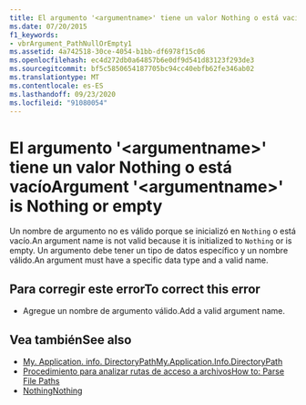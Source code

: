 ```yaml
---
title: El argumento '<argumentname>' tiene un valor Nothing o está vacío
ms.date: 07/20/2015
f1_keywords:
- vbrArgument_PathNullOrEmpty1
ms.assetid: 4a742518-30ce-4054-b1bb-df6978f15c06
ms.openlocfilehash: ec4d272db0a64857b6e0df9d541d83123f293de3
ms.sourcegitcommit: bf5c5850654187705bc94cc40ebfb62fe346ab02
ms.translationtype: MT
ms.contentlocale: es-ES
ms.lasthandoff: 09/23/2020
ms.locfileid: "91080054"
---
```

# <a name="argument-argumentname-is-nothing-or-empty"></a><span data-ttu-id="7bf49-102">El argumento '\<argumentname>' tiene un valor Nothing o está vacío</span><span class="sxs-lookup"><span data-stu-id="7bf49-102">Argument '\<argumentname>' is Nothing or empty</span></span>

<span data-ttu-id="7bf49-103">Un nombre de argumento no es válido porque se inicializó en `Nothing` o está vacío.</span><span class="sxs-lookup"><span data-stu-id="7bf49-103">An argument name is not valid because it is initialized to `Nothing` or is empty.</span></span> <span data-ttu-id="7bf49-104">Un argumento debe tener un tipo de datos específico y un nombre válido.</span><span class="sxs-lookup"><span data-stu-id="7bf49-104">An argument must have a specific data type and a valid name.</span></span>  
  
## <a name="to-correct-this-error"></a><span data-ttu-id="7bf49-105">Para corregir este error</span><span class="sxs-lookup"><span data-stu-id="7bf49-105">To correct this error</span></span>  
  
- <span data-ttu-id="7bf49-106">Agregue un nombre de argumento válido.</span><span class="sxs-lookup"><span data-stu-id="7bf49-106">Add a valid argument name.</span></span>  
  
## <a name="see-also"></a><span data-ttu-id="7bf49-107">Vea también</span><span class="sxs-lookup"><span data-stu-id="7bf49-107">See also</span></span>

- [<span data-ttu-id="7bf49-108">My. Application. info. DirectoryPath</span><span class="sxs-lookup"><span data-stu-id="7bf49-108">My.Application.Info.DirectoryPath</span></span>](xref:Microsoft.VisualBasic.ApplicationServices.AssemblyInfo.DirectoryPath)
- [<span data-ttu-id="7bf49-109">Procedimiento para analizar rutas de acceso a archivos</span><span class="sxs-lookup"><span data-stu-id="7bf49-109">How to: Parse File Paths</span></span>](../developing-apps/programming/drives-directories-files/how-to-parse-file-paths.md)
- [<span data-ttu-id="7bf49-110">Nothing</span><span class="sxs-lookup"><span data-stu-id="7bf49-110">Nothing</span></span>](../language-reference/nothing.md)
